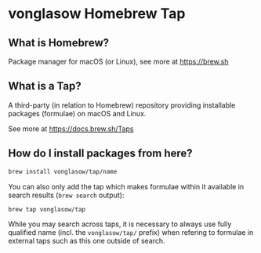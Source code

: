 # vonglasow Homebrew Tap

## What is Homebrew?

Package manager for macOS (or Linux), see more at https://brew.sh

## What is a Tap?

A third-party (in relation to Homebrew) repository providing installable
packages (formulae) on macOS and Linux.

See more at https://docs.brew.sh/Taps

## How do I install packages from here?

```sh
brew install vonglasow/tap/name
```

You can also only add the tap which makes formulae within it
available in search results (`brew search` output):

```sh
brew tap vonglasow/tap
```

While you may search across taps, it is necessary to always use
fully qualified name (incl. the `vonglasow/tap/` prefix)
when refering to formulae in external taps such as this one
outside of search.
